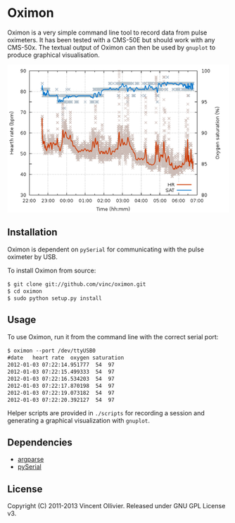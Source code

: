 Oximon
======

Oximon is a very simple command line tool to record data from pulse oximeters.
It has been tested with a CMS-50E but should work with any CMS-50x. The textual
output of Oximon can then be used by `gnuplot` to produce graphical
visualisation.

![gnuplot sample result](/img/gnuplot.png?raw=true)


Installation
------------

Oximon is dependent on `pySerial` for communicating with the pulse oximeter by
USB.

To install Oximon from source:

    $ git clone git://github.com/vinc/oximon.git
    $ cd oximon
    $ sudo python setup.py install


Usage
-----

To use Oximon, run it from the command line with the correct serial port:

    $ oximon --port /dev/ttyUSB0 
    #date   heart rate  oxygen saturation
    2012-01-03 07:22:14.951777  54  97
    2012-01-03 07:22:15.499333  54  97
    2012-01-03 07:22:16.534203  54  97
    2012-01-03 07:22:17.870198  54  97
    2012-01-03 07:22:19.073182  54  97
    2012-01-03 07:22:20.392127  54  97

Helper scripts are provided in `./scripts` for recording a session and
generating a graphical visualization with `gnuplot`.


Dependencies
------------

* [argparse](http://docs.python.org/library/argparse.html)
* [pySerial](http://pyserial.sourceforge.net/)


License
-------

Copyright (C) 2011-2013 Vincent Ollivier. Released under GNU GPL License v3.
